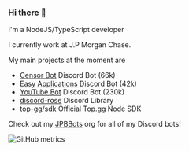 ### Hi there 👋

I'm a NodeJS/TypeScript developer

I currently work at J.P Morgan Chase.

My main projects at the moment are
  - [Censor Bot](https://censor.bot) Discord Bot (66k)
  - [Easy Applications](https://easyapps.bot) Discord Bot (42k)
  - [YouTube Bot](https://top.gg/bot/youtube) Discord Bot (230k)
  - [discord-rose](https://github.com/discord-rose) Discord Library
  - [top-gg/sdk](https://npmjs.com/@top-gg/sdk) Official Top.gg Node SDK

Check out my [JPBBots](https://github.com/JPBBots) org for all of my Discord bots!

![GitHub metrics](https://metrics.lecoq.io/jpbberry?languages=1&gists=1&followup=1)
